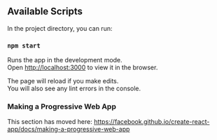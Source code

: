 ## Available Scripts

In the project directory, you can run:

### `npm start`

Runs the app in the development mode.<br />
Open [http://localhost:3000](http://localhost:3000) to view it in the browser.

The page will reload if you make edits.<br />
You will also see any lint errors in the console.

### Making a Progressive Web App

This section has moved here: https://facebook.github.io/create-react-app/docs/making-a-progressive-web-app

